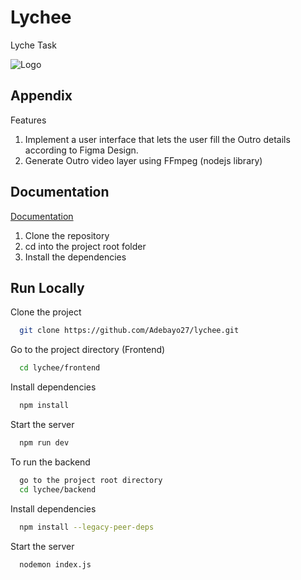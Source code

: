 
# Lychee

Lyche Task

![Logo](https://ekenta-laravel-images.s3.amazonaws.com/dGQHLhVKeRFbrTY1Vnf4CgTMHIFQztf9qKxFqQv3.png)

## Appendix

Features

1. Implement a user interface that lets the user fill the Outro details according to Figma Design.
2. Generate Outro video layer using FFmpeg (nodejs library)

## Documentation

[Documentation](https://linktodocumentation)

1. Clone the repository
2. cd into the project root folder
3. Install the dependencies

## Run Locally

Clone the project

```bash
  git clone https://github.com/Adebayo27/lychee.git
```

Go to the project directory (Frontend)

```bash
  cd lychee/frontend
```

Install dependencies

```bash
  npm install
```

Start the server

```bash
  npm run dev
```

To run the backend

```bash
  go to the project root directory
  cd lychee/backend
```

Install dependencies

```bash
  npm install --legacy-peer-deps
```

Start the server

```bash
  nodemon index.js
```

